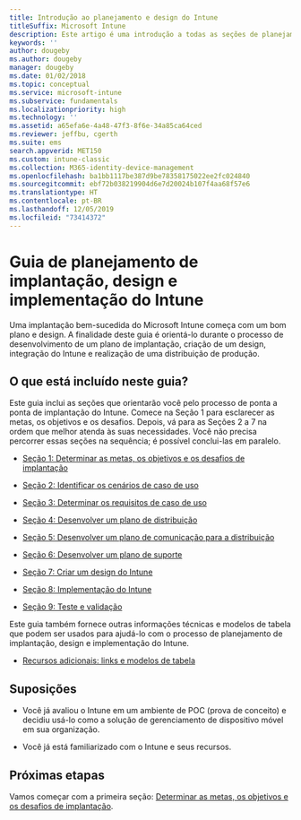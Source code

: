 ```yaml
---
title: Introdução ao planejamento e design do Intune
titleSuffix: Microsoft Intune
description: Este artigo é uma introdução a todas as seções de planejamento, design e implementação do Microsoft Intune. Ferramentas para ajudá-lo a determinar as metas, os cenários de casos de uso e requisitos, criar planos de distribuição e comunicação, bem como planos de suporte, teste e validação.
keywords: ''
author: dougeby
ms.author: dougeby
manager: dougeby
ms.date: 01/02/2018
ms.topic: conceptual
ms.service: microsoft-intune
ms.subservice: fundamentals
ms.localizationpriority: high
ms.technology: ''
ms.assetid: a65efa6e-4a48-47f3-8f6e-34a85ca64ced
ms.reviewer: jeffbu, cgerth
ms.suite: ems
search.appverid: MET150
ms.custom: intune-classic
ms.collection: M365-identity-device-management
ms.openlocfilehash: ba1bb1117be387d9be78358175022ee2fc024840
ms.sourcegitcommit: ebf72b038219904d6e7d20024b107f4aa68f57e6
ms.translationtype: HT
ms.contentlocale: pt-BR
ms.lasthandoff: 12/05/2019
ms.locfileid: "73414372"
---
```

# <a name="intune-deployment-planning-design-and-implementation-guide"></a>Guia de planejamento de implantação, design e implementação do Intune

Uma implantação bem-sucedida do Microsoft Intune começa com um bom plano e design. A finalidade deste guia é orientá-lo durante o processo de desenvolvimento de um plano de implantação, criação de um design, integração do Intune e realização de uma distribuição de produção.

## <a name="whats-included-in-this-guide"></a>O que está incluído neste guia?

Este guia inclui as seções que orientarão você pelo processo de ponta a ponta de implantação do Intune. Comece na Seção 1 para esclarecer as metas, os objetivos e os desafios. Depois, vá para as Seções 2 a 7 na ordem que melhor atenda às suas necessidades. Você não precisa percorrer essas seções na sequência; é possível conclui-las em paralelo.

- [Seção 1: Determinar as metas, os objetivos e os desafios de implantação](planning-guide-deployment-goals.md)

- [Seção 2: Identificar os cenários de caso de uso](planning-guide-scenarios.md)

- [Seção 3: Determinar os requisitos de caso de uso](planning-guide-requirements.md)

- [Seção 4: Desenvolver um plano de distribuição](planning-guide-rollout-plan.md)

- [Seção 5: Desenvolver um plano de comunicação para a distribuição](planning-guide-communication-plan.md)

- [Seção 6: Desenvolver um plano de suporte](planning-guide-support-plan.md)

- [Seção 7: Criar um design do Intune](planning-guide-design.md)

- [Seção 8: Implementação do Intune](planning-guide-onboarding.md)

- [Seção 9: Teste e validação](planning-guide-test-validation.md)

Este guia também fornece outras informações técnicas e modelos de tabela que podem ser usados para ajudá-lo com o processo de planejamento de implantação, design e implementação do Intune.

- [Recursos adicionais: links e modelos de tabela](planning-guide-resources.md)

## <a name="assumptions"></a>Suposições

- Você já avaliou o Intune em um ambiente de POC (prova de conceito) e decidiu usá-lo como a solução de gerenciamento de dispositivo móvel em sua organização.

- Você já está familiarizado com o Intune e seus recursos.

## <a name="next-steps"></a>Próximas etapas

Vamos começar com a primeira seção: [Determinar as metas, os objetivos e os desafios de implantação](planning-guide-deployment-goals.md).
